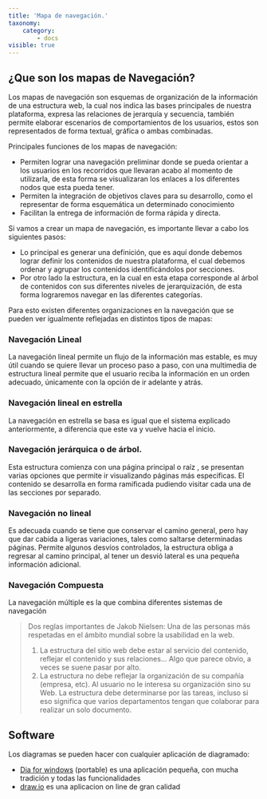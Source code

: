 ```yaml
---
title: 'Mapa de navegación.'
taxonomy:
    category:
        - docs
visible: true
---
```


## ¿Que son los mapas de Navegación?

Los mapas de navegación son esquemas de organización de la información de una estructura web, la cual nos indica las bases principales de nuestra plataforma, expresa las relaciones de jerarquía y secuencia, también permite elaborar escenarios de comportamientos de los usuarios, estos son representados de forma textual, gráfica o ambas combinadas.

Principales funciones de los mapas de navegación:

* Permiten lograr una navegación preliminar donde se pueda orientar a los usuarios en los recorridos que llevaran acabo al momento de utilizarla, de esta forma se visualizaran los enlaces a los diferentes nodos que esta pueda tener.
* Permiten la integración de objetivos claves para su desarrollo, como el representar de forma esquemática un determinado conocimiento
* Facilitan la entrega de información de forma rápida y directa.

Si vamos a crear un mapa de navegación, es importante llevar a cabo los siguientes pasos:

* Lo principal es generar una definición, que es aquí donde debemos lograr definir los contenidos de nuestra plataforma, el cual debemos ordenar y agrupar los contenidos identificándolos por secciones.
* Por otro lado la estructura, en la cual en esta etapa corresponde al árbol de contenidos con sus diferentes niveles de jerarquización, de esta forma lograremos navegar en las diferentes categorías.

Para esto existen diferentes organizaciones en la navegación que se pueden ver igualmente reflejadas en distintos tipos de mapas:

### Navegación Lineal
La navegación lineal permite un flujo de la información mas estable, es muy útil cuando se quiere llevar un proceso paso a paso, con una multimedia de estructura lineal permite que el usuario reciba la información en un orden adecuado, únicamente con la opción de ir adelante y atrás.

### Navegación lineal en estrella
La navegación en estrella se basa es igual que el sistema explicado anteriormente, a diferencia que este va y vuelve hacia el inicio.

### Navegación jerárquica o de árbol. 
Esta estructura comienza con una página principal o raíz , se presentan varias opciones que permite ir visualizando páginas más especificas. El contenido se desarrolla en forma ramificada pudiendo visitar cada una de las secciones por separado.

### Navegación no lineal
Es adecuada cuando se tiene que conservar el camino general, pero hay que dar cabida a ligeras variaciones, tales como saltarse determinadas páginas. Permite algunos desvíos controlados, la estructura obliga a regresar al camino principal, al tener un desvió lateral es una pequeña información adicional.

### Navegación Compuesta
La navegación múltiple es la que combina diferentes sistemas de navegación


> Dos reglas importantes de Jakob Nielsen: Una de las personas más respetadas en el ámbito mundial sobre la usabilidad en la web.
>
> 1. La estructura del sitio web debe estar al servicio del contenido, reflejar el contenido y sus relaciones… Algo que parece obvio, a veces se suene pasar por alto.
> 2. La estructura no debe reflejar la organización de su compañía (empresa, etc). Al usuario no le interesa su organización sino su Web. La estructura debe determinarse por las tareas, incluso si eso significa que varios departamentos tengan que colaborar para realizar un solo documento.
> 

## Software
Los diagramas se pueden hacer con cualquier aplicación de diagramado:
* [Dia for windows](https://portableapps.com/apps/office/dia_portable) (portable) es una aplicación pequeña, con mucha tradición y todas las funcionalidades
* [draw.io](https://draw.io) es una aplicacion on line de gran calidad

